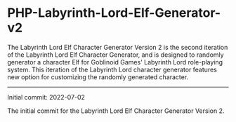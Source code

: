 # PHP-Labyrinth-Lord-Elf-Generator-v2
The Labyrinth Lord Elf Character Generator Version 2 is the second iteration of the Labyrinth Lord Elf Character Generator, and is designed to randomly generator a character Elf for Goblinoid Games' Labyrinth Lord role-playing system. This iteration of the Labyrinth Lord character generator features new option for customizing the randomly generated character.

-------------

Initial commit: 2022-07-02

The initial commit for the Labyrinth Lord Elf Character Generator Version 2.
